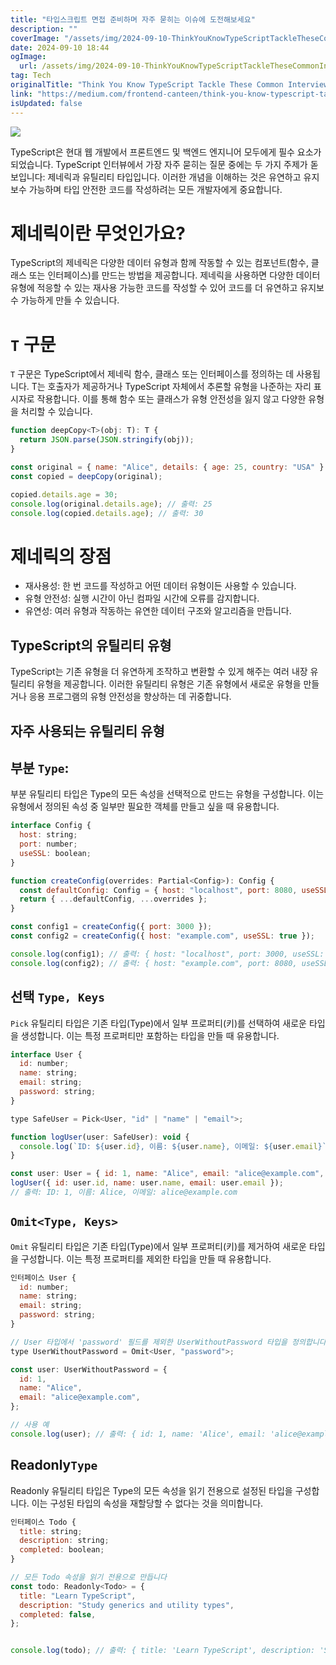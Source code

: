 ```yaml
---
title: "타입스크립트 면접 준비하며 자주 묻히는 이슈에 도전해보세요"
description: ""
coverImage: "/assets/img/2024-09-10-ThinkYouKnowTypeScriptTackleTheseCommonInterviewQuestions_0.png"
date: 2024-09-10 18:44
ogImage: 
  url: /assets/img/2024-09-10-ThinkYouKnowTypeScriptTackleTheseCommonInterviewQuestions_0.png
tag: Tech
originalTitle: "Think You Know TypeScript Tackle These Common Interview Questions"
link: "https://medium.com/frontend-canteen/think-you-know-typescript-tackle-these-common-interview-questions-4a811d50bb2a"
isUpdated: false
---
```



<img src="/assets/img/2024-09-10-ThinkYouKnowTypeScriptTackleTheseCommonInterviewQuestions_0.png" />

TypeScript은 현대 웹 개발에서 프론트엔드 및 백엔드 엔지니어 모두에게 필수 요소가 되었습니다. TypeScript 인터뷰에서 가장 자주 묻히는 질문 중에는 두 가지 주제가 돋보입니다: 제네릭과 유틸리티 타입입니다. 이러한 개념을 이해하는 것은 유연하고 유지보수 가능하며 타입 안전한 코드를 작성하려는 모든 개발자에게 중요합니다.

# 제네릭이란 무엇인가요?

TypeScript의 제네릭은 다양한 데이터 유형과 함께 작동할 수 있는 컴포넌트(함수, 클래스 또는 인터페이스)를 만드는 방법을 제공합니다. 제네릭을 사용하면 다양한 데이터 유형에 적응할 수 있는 재사용 가능한 코드를 작성할 수 있어 코드를 더 유연하고 유지보수 가능하게 만들 수 있습니다.

<div class="content-ad"></div>

# `T` 구문

`T` 구문은 TypeScript에서 제네릭 함수, 클래스 또는 인터페이스를 정의하는 데 사용됩니다. T는 호출자가 제공하거나 TypeScript 자체에서 추론할 유형을 나준하는 자리 표시자로 작용합니다. 이를 통해 함수 또는 클래스가 유형 안전성을 잃지 않고 다양한 유형을 처리할 수 있습니다.

```javascript
function deepCopy<T>(obj: T): T {
  return JSON.parse(JSON.stringify(obj));
}

const original = { name: "Alice", details: { age: 25, country: "USA" } };
const copied = deepCopy(original);

copied.details.age = 30;
console.log(original.details.age); // 출력: 25
console.log(copied.details.age); // 출력: 30
```

# 제네릭의 장점

<div class="content-ad"></div>

- 재사용성: 한 번 코드를 작성하고 어떤 데이터 유형이든 사용할 수 있습니다.
- 유형 안전성: 실행 시간이 아닌 컴파일 시간에 오류를 감지합니다.
- 유연성: 여러 유형과 작동하는 유연한 데이터 구조와 알고리즘을 만듭니다.

## TypeScript의 유틸리티 유형

TypeScript는 기존 유형을 더 유연하게 조작하고 변환할 수 있게 해주는 여러 내장 유틸리티 유형을 제공합니다. 이러한 유틸리티 유형은 기존 유형에서 새로운 유형을 만들거나 응용 프로그램의 유형 안전성을 향상하는 데 귀중합니다.

## 자주 사용되는 유틸리티 유형

<div class="content-ad"></div>

## 부분 `Type`:

부분 유틸리티 타입은 Type의 모든 속성을 선택적으로 만드는 유형을 구성합니다. 이는 유형에서 정의된 속성 중 일부만 필요한 객체를 만들고 싶을 때 유용합니다.

```js
interface Config {
  host: string;
  port: number;
  useSSL: boolean;
}

function createConfig(overrides: Partial<Config>): Config {
  const defaultConfig: Config = { host: "localhost", port: 8080, useSSL: false };
  return { ...defaultConfig, ...overrides };
}

const config1 = createConfig({ port: 3000 });
const config2 = createConfig({ host: "example.com", useSSL: true });

console.log(config1); // 출력: { host: "localhost", port: 3000, useSSL: false }
console.log(config2); // 출력: { host: "example.com", port: 8080, useSSL: true }
```

## 선택 `Type, Keys`

<div class="content-ad"></div>

`Pick` 유틸리티 타입은 기존 타입(Type)에서 일부 프로퍼티(키)를 선택하여 새로운 타입을 생성합니다. 이는 특정 프로퍼티만 포함하는 타입을 만들 때 유용합니다.

```js
interface User {
  id: number;
  name: string;
  email: string;
  password: string;
}

type SafeUser = Pick<User, "id" | "name" | "email">;

function logUser(user: SafeUser): void {
  console.log(`ID: ${user.id}, 이름: ${user.name}, 이메일: ${user.email}`);
}

const user: User = { id: 1, name: "Alice", email: "alice@example.com", password: "securePass123" };
logUser({ id: user.id, name: user.name, email: user.email });
// 출력: ID: 1, 이름: Alice, 이메일: alice@example.com
```

## `Omit<Type, Keys>`

`Omit` 유틸리티 타입은 기존 타입(Type)에서 일부 프로퍼티(키)를 제거하여 새로운 타입을 구성합니다. 이는 특정 프로퍼티를 제외한 타입을 만들 때 유용합니다.

<div class="content-ad"></div>

```js
인터페이스 User {
  id: number;
  name: string;
  email: string;
  password: string; 
}

// User 타입에서 'password' 필드를 제외한 UserWithoutPassword 타입을 정의합니다
type UserWithoutPassword = Omit<User, "password">;

const user: UserWithoutPassword = {
  id: 1,
  name: "Alice",
  email: "alice@example.com",
};

// 사용 예
console.log(user); // 출력: { id: 1, name: 'Alice', email: 'alice@example.com' }
```

## Readonly`Type`

Readonly 유틸리티 타입은 Type의 모든 속성을 읽기 전용으로 설정된 타입을 구성합니다. 이는 구성된 타입의 속성을 재할당할 수 없다는 것을 의미합니다.

```js
인터페이스 Todo {
  title: string;
  description: string;
  completed: boolean;
}

// 모든 Todo 속성을 읽기 전용으로 만듭니다
const todo: Readonly<Todo> = {
  title: "Learn TypeScript",
  description: "Study generics and utility types",
  completed: false,
};


console.log(todo); // 출력: { title: 'Learn TypeScript', description: 'Study generics and utility types', completed: false }
```